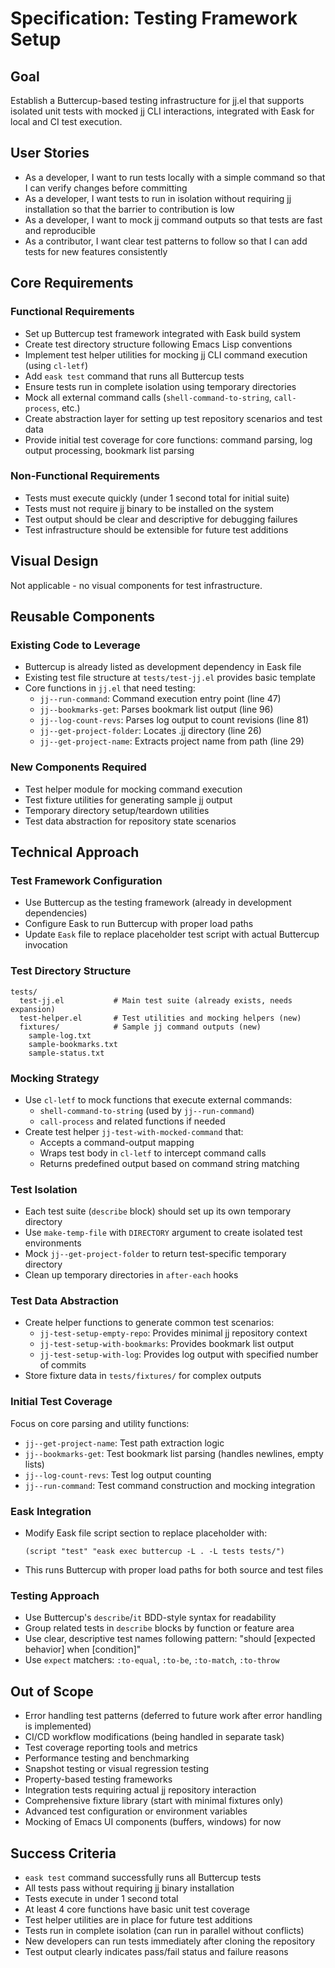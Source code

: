 # Specification: Testing Framework Setup

## Goal
Establish a Buttercup-based testing infrastructure for jj.el that supports isolated unit tests with mocked jj CLI interactions, integrated with Eask for local and CI test execution.

## User Stories
- As a developer, I want to run tests locally with a simple command so that I can verify changes before committing
- As a developer, I want tests to run in isolation without requiring jj installation so that the barrier to contribution is low
- As a developer, I want to mock jj command outputs so that tests are fast and reproducible
- As a contributor, I want clear test patterns to follow so that I can add tests for new features consistently

## Core Requirements

### Functional Requirements
- Set up Buttercup test framework integrated with Eask build system
- Create test directory structure following Emacs Lisp conventions
- Implement test helper utilities for mocking jj CLI command execution (using `cl-letf`)
- Add `eask test` command that runs all Buttercup tests
- Ensure tests run in complete isolation using temporary directories
- Mock all external command calls (`shell-command-to-string`, `call-process`, etc.)
- Create abstraction layer for setting up test repository scenarios and test data
- Provide initial test coverage for core functions: command parsing, log output processing, bookmark list parsing

### Non-Functional Requirements
- Tests must execute quickly (under 1 second total for initial suite)
- Tests must not require jj binary to be installed on the system
- Test output should be clear and descriptive for debugging failures
- Test infrastructure should be extensible for future test additions

## Visual Design
Not applicable - no visual components for test infrastructure.

## Reusable Components

### Existing Code to Leverage
- Buttercup is already listed as development dependency in Eask file
- Existing test file structure at `tests/test-jj.el` provides basic template
- Core functions in `jj.el` that need testing:
  - `jj--run-command`: Command execution entry point (line 47)
  - `jj--bookmarks-get`: Parses bookmark list output (line 96)
  - `jj--log-count-revs`: Parses log output to count revisions (line 81)
  - `jj--get-project-folder`: Locates .jj directory (line 26)
  - `jj--get-project-name`: Extracts project name from path (line 29)

### New Components Required
- Test helper module for mocking command execution
- Test fixture utilities for generating sample jj output
- Temporary directory setup/teardown utilities
- Test data abstraction for repository state scenarios

## Technical Approach

### Test Framework Configuration
- Use Buttercup as the testing framework (already in development dependencies)
- Configure Eask to run Buttercup with proper load paths
- Update `Eask` file to replace placeholder test script with actual Buttercup invocation

### Test Directory Structure
```
tests/
  test-jj.el           # Main test suite (already exists, needs expansion)
  test-helper.el       # Test utilities and mocking helpers (new)
  fixtures/            # Sample jj command outputs (new)
    sample-log.txt
    sample-bookmarks.txt
    sample-status.txt
```

### Mocking Strategy
- Use `cl-letf` to mock functions that execute external commands:
  - `shell-command-to-string` (used by `jj--run-command`)
  - `call-process` and related functions if needed
- Create test helper `jj-test-with-mocked-command` that:
  - Accepts a command-output mapping
  - Wraps test body in `cl-letf` to intercept command calls
  - Returns predefined output based on command string matching

### Test Isolation
- Each test suite (`describe` block) should set up its own temporary directory
- Use `make-temp-file` with `DIRECTORY` argument to create isolated test environments
- Mock `jj--get-project-folder` to return test-specific temporary directory
- Clean up temporary directories in `after-each` hooks

### Test Data Abstraction
- Create helper functions to generate common test scenarios:
  - `jj-test-setup-empty-repo`: Provides minimal jj repository context
  - `jj-test-setup-with-bookmarks`: Provides bookmark list output
  - `jj-test-setup-with-log`: Provides log output with specified number of commits
- Store fixture data in `tests/fixtures/` for complex outputs

### Initial Test Coverage
Focus on core parsing and utility functions:
- `jj--get-project-name`: Test path extraction logic
- `jj--bookmarks-get`: Test bookmark list parsing (handles newlines, empty lists)
- `jj--log-count-revs`: Test log output counting
- `jj--run-command`: Test command construction and mocking integration

### Eask Integration
- Modify Eask file script section to replace placeholder with:
  ```elisp
  (script "test" "eask exec buttercup -L . -L tests tests/")
  ```
- This runs Buttercup with proper load paths for both source and test files

### Testing Approach
- Use Buttercup's `describe`/`it` BDD-style syntax for readability
- Group related tests in `describe` blocks by function or feature area
- Use clear, descriptive test names following pattern: "should [expected behavior] when [condition]"
- Use `expect` matchers: `:to-equal`, `:to-be`, `:to-match`, `:to-throw`

## Out of Scope
- Error handling test patterns (deferred to future work after error handling is implemented)
- CI/CD workflow modifications (being handled in separate task)
- Test coverage reporting tools and metrics
- Performance testing and benchmarking
- Snapshot testing or visual regression testing
- Property-based testing frameworks
- Integration tests requiring actual jj repository interaction
- Comprehensive fixture library (start with minimal fixtures only)
- Advanced test configuration or environment variables
- Mocking of Emacs UI components (buffers, windows) for now

## Success Criteria
- `eask test` command successfully runs all Buttercup tests
- All tests pass without requiring jj binary installation
- Tests execute in under 1 second total
- At least 4 core functions have basic unit test coverage
- Test helper utilities are in place for future test additions
- Tests run in complete isolation (can run in parallel without conflicts)
- New developers can run tests immediately after cloning the repository
- Test output clearly indicates pass/fail status and failure reasons
